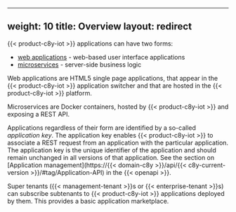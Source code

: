 
---
weight: 10
title: Overview
layout: redirect
---

 {{< product-c8y-iot >}} applications can have two forms:

 * [web applications](#web-applications) -  web-based user interface applications
 * [microservices](#microservices) - server-side business logic

Web applications are HTML5 single page applications, that appear in the {{< product-c8y-iot >}} application switcher and that are hosted in the {{< product-c8y-iot >}} platform.

Microservices are Docker containers, hosted by {{< product-c8y-iot >}} and exposing a REST API.

Applications regardless of their form are identified by a so-called *application key*. The application key enables {{< product-c8y-iot >}} to associate a REST request from an application with the particular application. The application key is the unique identifier of the application and should remain unchanged in all versions of that application. See the section on [Application management](https://{{< domain-c8y >}}/api/{{< c8y-current-version >}}/#tag/Application-API) in the {{< openapi >}}.

Super tenants ({{< management-tenant >}}s or {{< enterprise-tenant >}}s) can subscribe subtenants to {{< product-c8y-iot >}} applications deployed by them. This provides a basic application marketplace.
